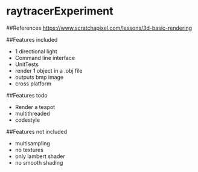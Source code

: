 # raytracerExperiment


##References
https://www.scratchapixel.com/lessons/3d-basic-rendering

##Features included
- 1 directional light 
- Command line interface
- UnitTests
- render 1 object in a .obj file
- outputs bmp image
- cross platform 


##Features todo 
- Render a teapot
- multithreaded
- codestyle

##Features not included
- multisampling
- no textures
- only lambert shader
- no smooth shading